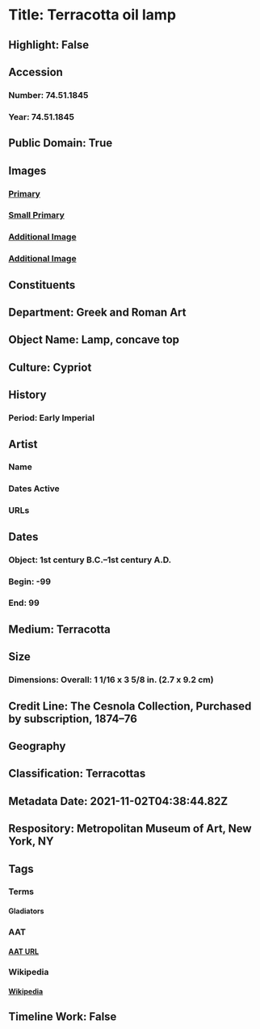 # Title: Terracotta oil lamp
## Highlight: False
## Accession
### Number: 74.51.1845
### Year: 74.51.1845
## Public Domain: True
## Images
### [Primary](https://images.metmuseum.org/CRDImages/gr/original/DP-22527-013.jpg)
### [Small Primary](https://images.metmuseum.org/CRDImages/gr/web-large/DP-22527-013.jpg)
### [Additional Image](https://images.metmuseum.org/CRDImages/gr/original/DP1021.jpg)
### [Additional Image](https://images.metmuseum.org/CRDImages/gr/original/DP1022.jpg)
## Constituents
## Department: Greek and Roman Art
## Object Name: Lamp, concave top
## Culture: Cypriot
## History
### Period: Early Imperial
## Artist
### Name
### Dates Active
### URLs
## Dates
### Object: 1st century B.C.–1st century A.D.
### Begin: -99
### End: 99
## Medium: Terracotta
## Size
### Dimensions: Overall: 1 1/16 x 3 5/8 in. (2.7 x 9.2 cm)
## Credit Line: The Cesnola Collection, Purchased by subscription, 1874–76
## Geography
## Classification: Terracottas
## Metadata Date: 2021-11-02T04:38:44.82Z
## Respository: Metropolitan Museum of Art, New York, NY
## Tags
### Terms
#### Gladiators
### AAT
#### [AAT URL](http://vocab.getty.edu/page/aat/300258488)
### Wikipedia
#### [Wikipedia]()
## Timeline Work: False